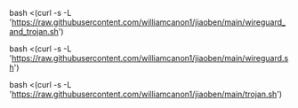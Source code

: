 bash <(curl -s -L 'https://raw.githubusercontent.com/williamcanon1/jiaoben/main/wireguard_and_trojan.sh')


bash <(curl -s -L 'https://raw.githubusercontent.com/williamcanon1/jiaoben/main/wireguard.sh')



bash <(curl -s -L 'https://raw.githubusercontent.com/williamcanon1/jiaoben/main/trojan.sh')

